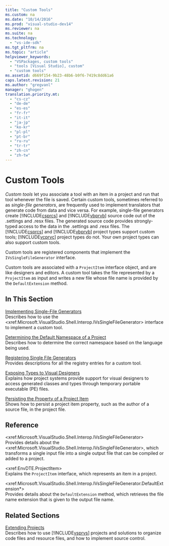 ```yaml
---
title: "Custom Tools"
ms.custom: na
ms.date: "10/14/2016"
ms.prod: "visual-studio-dev14"
ms.reviewer: na
ms.suite: na
ms.technology: 
  - "vs-ide-sdk"
ms.tgt_pltfrm: na
ms.topic: "article"
helpviewer_keywords: 
  - "VSPackages, custom tools"
  - "tools [Visual Studio], custom"
  - "custom tools"
ms.assetid: d669f154-9b23-48b6-b9f6-7419c8dd61a6
caps.latest.revision: 21
ms.author: "gregvanl"
manager: "ghogen"
translation.priority.mt: 
  - "cs-cz"
  - "de-de"
  - "es-es"
  - "fr-fr"
  - "it-it"
  - "ja-jp"
  - "ko-kr"
  - "pl-pl"
  - "pt-br"
  - "ru-ru"
  - "tr-tr"
  - "zh-cn"
  - "zh-tw"
---
```

# Custom Tools
*Custom tools* let you associate a tool with an item in a project and run that tool whenever the file is saved. Certain custom tools, sometimes referred to as *single-file generators*, are frequently used to implement translators that generate code from data and vice versa. For example, single-file generators create [!INCLUDE[csprcs](../datatools/includes/csprcs_md.md)] and [!INCLUDE[vbprvb](../codequality/includes/vbprvb_md.md)] source code out of the .settings and .resx files. The generated source code provides strongly-typed access to the data in the .settings and .resx files. The [!INCLUDE[csprcs](../datatools/includes/csprcs_md.md)] and [!INCLUDE[vbprvb](../codequality/includes/vbprvb_md.md)] project types support custom tools; [!INCLUDE[vcprvc](../codequality/includes/vcprvc_md.md)] project types do not. Your own project types can also support custom tools.  
  
 Custom tools are registered components that implement the `IVsSingleFileGenerator` interface.  
  
 Custom tools are associated with a `ProjectItem` interface object, and are like designers and editors. A custom tool takes the file represented by a `ProjectItem` as input and writes a new file whose file name is provided by the `DefaultExtension` method.  
  
## In This Section  
 [Implementing Single-File Generators](../extensibility/implementing-single-file-generators.md)  
 Describes how to use the \<xref:Microsoft.VisualStudio.Shell.Interop.IVsSingleFileGenerator> interface to implement a custom tool.  
  
 [Determining the Default Namespace of a Project](../misc/determining-the-default-namespace-of-a-project.md)  
 Describes how to determine the correct namespace based on the language being used.  
  
 [Registering Single File Generators](../extensibility/registering-single-file-generators.md)  
 Provides descriptions for all the registry entries for a custom tool.  
  
 [Exposing Types to Visual Designers](../extensibility/exposing-types-to-visual-designers.md)  
 Explains how project systems provide support for visual designers to access generated classes and types through temporary portable executable (PE) files.  
  
 [Persisting the Property of a Project Item](../extensibility/persisting-the-property-of-a-project-item.md)  
 Shows how to persist a project item property, such as the author of a source file, in the project file.  
  
## Reference  
 \<xref:Microsoft.VisualStudio.Shell.Interop.IVsSingleFileGenerator>  
 Provides details about the \<xref:Microsoft.VisualStudio.Shell.Interop.IVsSingleFileGenerator>, which transforms a single input file into a single output file that can be compiled or added to a project.  
  
 \<xref:EnvDTE.ProjectItem>  
 Explains the `ProjectItem` interface, which represents an item in a project.  
  
 \<xref:Microsoft.VisualStudio.Shell.Interop.IVsSingleFileGenerator.DefaultExtension*>  
 Provides details about the `DefaultExtension` method, which retrieves the file name extension that is given to the output file name.  
  
## Related Sections  
 [Extending Projects](../extensibility/extending-projects.md)  
 Describes how to use [!INCLUDE[vsprvs](../codequality/includes/vsprvs_md.md)] projects and solutions to organize code files and resource files, and how to implement source control.